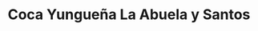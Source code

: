 ---
title: "Coca Yungueña La Abuela y Santos"
url: /santa-cruz-de-la-sierra/coca-yunguena-la-abuela-y-santos/
shop: alcohol
---